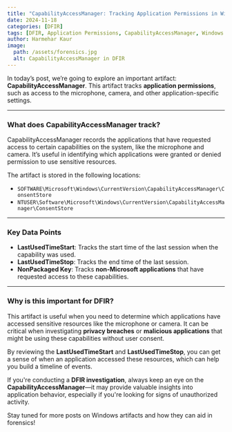 ```yaml
---
title: "CapabilityAccessManager: Tracking Application Permissions in Windows" 
date: 2024-11-18  
categories: [DFIR]  
tags: [DFIR, Application Permissions, CapabilityAccessManager, Windows Forensics]  
author: Harmehar Kaur  
image:  
  path: /assets/forensics.jpg  
  alt: CapabilityAccessManager in DFIR  
---
```


In today’s post, we’re going to explore an important artifact: **CapabilityAccessManager**. This artifact tracks **application permissions**, such as access to the microphone, camera, and other application-specific settings.

---

### What does CapabilityAccessManager track?

CapabilityAccessManager records the applications that have requested access to certain capabilities on the system, like the microphone and camera. It’s useful in identifying which applications were granted or denied permission to use sensitive resources.

The artifact is stored in the following locations:

- `SOFTWARE\Microsoft\Windows\CurrentVersion\CapabilityAccessManager\ConsentStore`
- `NTUSER\Software\Microsoft\Windows\CurrentVersion\CapabilityAccessManager\ConsentStore`

---

### Key Data Points

- **LastUsedTimeStart**: Tracks the start time of the last session when the capability was used.
- **LastUsedTimeStop**: Tracks the end time of the last session.
- **NonPackaged Key**: Tracks **non-Microsoft applications** that have requested access to these capabilities.

---

### Why is this important for DFIR?

This artifact is useful when you need to determine which applications have accessed sensitive resources like the microphone or camera. It can be critical when investigating **privacy breaches** or **malicious applications** that might be using these capabilities without user consent.

By reviewing the **LastUsedTimeStart** and **LastUsedTimeStop**, you can get a sense of when an application accessed these resources, which can help you build a timeline of events.

If you're conducting a **DFIR investigation**, always keep an eye on the **CapabilityAccessManager**—it may provide valuable insights into application behavior, especially if you're looking for signs of unauthorized activity.

Stay tuned for more posts on Windows artifacts and how they can aid in forensics!
